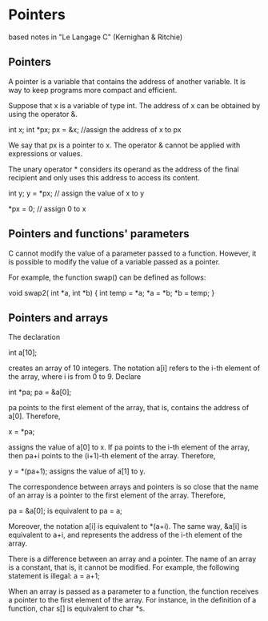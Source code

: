# Pointers

based notes in "Le Langage C" (Kernighan & Ritchie)

## Pointers

A pointer is a variable that contains the address of another variable. It is way to keep programs more compact and efficient.

Suppose that x is a variable of type int. The address of x can be obtained by using the operator &.

int x;
int *px;
px = &x;  //assign the address of x to px

We say that px is a pointer to x. The operator & cannot be applied with expressions or values. 

The unary operator * considers its operand as the address of the final recipient and only uses this address to access its content.

int y;
y = *px; // assign the value of x to y

*px = 0; // assign 0 to x

## Pointers and functions' parameters

C cannot modify the value of a parameter passed to a function. However, it is possible to modify the value of a variable passed as a pointer.

For example, the function swap() can be defined as follows:

void swap2( int *a, int *b) {
    int temp = *a;
    *a = *b;
    *b = temp;
}

## Pointers and arrays

The declaration 

int a[10];

creates an array of 10 integers. The notation a[i] refers to the i-th element of the array, where i is from 0 to 9.
Declare 

int *pa;
pa = &a[0];

pa points to the first element of the array, that is, contains the address of a[0]. Therefore,

x = *pa;

assigns the value of a[0] to x. If pa points to the i-th element of the array, then pa+i points to the (i+1)-th element of the array. Therefore,

y = *(pa+1);
assigns the value of a[1] to y.

The correspondence between arrays and pointers is so close that the name of an array is a pointer to the first element of the array. Therefore,

pa = &a[0]; 
is equivalent to
pa = a;

Moreover, the notation a[i] is equivalent to *(a+i). The same way, &a[i] is equivalent to a+i, and represents the address of the i-th element of the array.

There is a difference between an array and a pointer. The name of an array is a constant, that is, it cannot be modified. For example, the following statement is illegal:
a = a+1;

When an array is passed as a parameter to a function, the function receives a pointer to the first element of the array. For instance, in the definition of a function, char s[] is equivalent to char *s.
